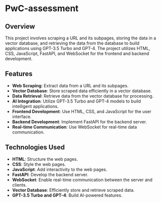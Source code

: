 # PwC-assessment 

## Overview

This project involves scraping a URL and its subpages, storing the data in a vector database, and retrieving the data from the database to build applications using GPT-3.5 Turbo and GPT-4. The project utilizes HTML, CSS, JavaScript, FastAPI, and WebSocket for the frontend and backend development.

## Features

- **Web Scraping**: Extract data from a URL and its subpages.
- **Vector Database**: Store scraped data efficiently in a vector database.
- **Data Retrieval**: Retrieve data from the vector database for processing.
- **AI Integration**: Utilize GPT-3.5 Turbo and GPT-4 models to build intelligent applications.
- **Frontend Development**: Use HTML, CSS, and JavaScript for the user interface.
- **Backend Development**: Implement FastAPI for the backend server.
- **Real-time Communication**: Use WebSocket for real-time data communication.

## Technologies Used

- **HTML**: Structure the web pages.
- **CSS**: Style the web pages.
- **JavaScript**: Add interactivity to the web pages.
- **FastAPI**: Develop the backend server.
- **WebSocket**: Enable real-time communication between the server and clients.
- **Vector Database**: Efficiently store and retrieve scraped data.
- **GPT-3.5 Turbo and GPT-4**: Build AI-powered features.
